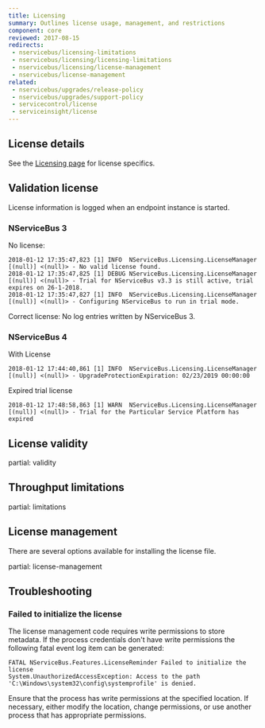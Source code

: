 ```yaml
---
title: Licensing
summary: Outlines license usage, management, and restrictions
component: core
reviewed: 2017-08-15
redirects:
 - nservicebus/licensing-limitations
 - nservicebus/licensing/licensing-limitations
 - nservicebus/licensing/license-management
 - nservicebus/license-management
related:
 - nservicebus/upgrades/release-policy
 - nservicebus/upgrades/support-policy
 - servicecontrol/license
 - serviceinsight/license
---
```



## License details

See the [Licensing page](https://particular.net/licensing) for license specifics.

## Validation license

License information is logged when an endpoint instance is started.

### NServiceBus 3

No license:
```
2018-01-12 17:35:47,823 [1] INFO  NServiceBus.Licensing.LicenseManager [(null)] <(null)> - No valid license found.
2018-01-12 17:35:47,825 [1] DEBUG NServiceBus.Licensing.LicenseManager [(null)] <(null)> - Trial for NServiceBus v3.3 is still active, trial expires on 26-1-2018.
2018-01-12 17:35:47,827 [1] INFO  NServiceBus.Licensing.LicenseManager [(null)] <(null)> - Configuring NServiceBus to run in trial mode.
```

Correct license:
No log entries written by NServiceBus 3.

### NServiceBus 4

With License
```
2018-01-12 17:44:40,861 [1] INFO  NServiceBus.Licensing.LicenseManager [(null)] <(null)> - UpgradeProtectionExpiration: 02/23/2019 00:00:00
```


Expired trial license
```
2018-01-12 17:48:58,863 [1] WARN  NServiceBus.Licensing.LicenseManager [(null)] <(null)> - Trial for the Particular Service Platform has expired
```

## License validity

partial: validity


## Throughput limitations

partial: limitations


## License management

There are several options available for installing the license file. 

partial: license-management


## Troubleshooting

### Failed to initialize the license

The license management code requires write permissions to store metadata. If the process credentials don't have write permissions the following fatal event log item can be generated:

```
FATAL NServiceBus.Features.LicenseReminder Failed to initialize the license
System.UnauthorizedAccessException: Access to the path 'C:\Windows\system32\config\systemprofile' is denied.
```

Ensure that the process has write permissions at the specified location. If necessary, either modify the location, change permissions, or use another process that has appropriate permissions.
